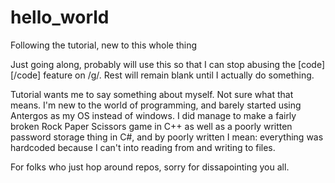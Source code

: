 hello_world
===========

Following the tutorial, new to this whole thing

Just going along, probably will use this so that I can stop abusing the [code][/code] feature on /g/.
Rest will remain blank until I actually do something.

Tutorial wants me to say something about myself. Not sure what that means. I'm new to the world of programming, and barely
started using Antergos as my OS instead of windows. I did manage to make a fairly broken Rock Paper Scissors game in C++ as
well as a poorly written password storage thing in C#, and by poorly written I mean: everything was hardcoded because I
can't into reading from and writing to files. 

For folks who just hop around repos, sorry for dissapointing you all.
